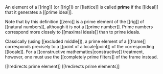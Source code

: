 An element of a [[ring]] (or [[rig]]) or [[lattice]] is called __prime__ if the [[ideal]] that it generates a [[prime ideal]].

Note that by this definition [[zero]] is a prime element of the [[rig]] of [[natural numbers]], although it is not a [[prime number]].  Prime numbers correspond more closely to [[maximal ideals]] than to prime ideals.

Classically (using [[excluded middle]]), a prime element of a [[frame]] corresponds precisely to a [[point of a locale|point]] of the corresponding [[locale]].  For a [[constructive mathematics|constructive]] treatment, however, one must use the [[completely prime filters]] of the frame instead.


[[!redirects prime element]]
[[!redirects prime elements]]
